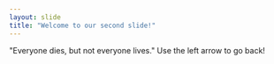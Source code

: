 ```yaml
---
layout: slide
title: "Welcome to our second slide!"
---
```

"Everyone dies, but not everyone lives."
Use the left arrow to go back!